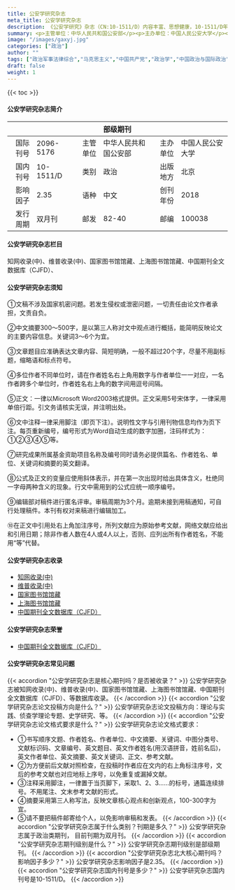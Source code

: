 ```yaml
---
title: 公安学研究杂志
meta_title: 公安学研究杂志
description: 《公安学研究》杂志（CN:10-1511/D）内容丰富、思想健康，10-1511/D年创刊，目前以10-1511/D形式发行，刊物对外积极扩大宣传，致力于提高杂志质量与影响。杂志致力于贯彻总体国家安全观和全球安全治理理念。期刊的核心目标是推动公安学理论创新，促进具有中国特色的公安学学科体系建设，并为公安及国家安全政策决策提供理论支持。 该杂志汇聚了国内外的学术力量，专注于发表具有前沿理论、权威观点、战略思维和国际视野的原创性研究成果。这些研究不仅反映了公安学领域的最新进展，而且为该学科的发展注入了新的活力。期刊特别强调跨学科和交叉研究，涵盖了诸如国家安全、社会安全、全球安全治理以及公安学学科建设等多个研究领域。 《公安学研究》的主要栏目包括公安学基础理论、理论与实践、国家安全专论、反恐怖主义专题、域外研究、学科建设等。这些栏目旨在提供一个百家争鸣、兼容并蓄的学术交流平台，欢迎各种高质量的学术投稿。
summary: <p>主管单位：中华人民共和国公安部</p><p>主办单位：中国人民公安大学</p><p>发行级别：部级期刊</p><p>发行周期：双月刊</p>
image: "/images/gaxyj.jpg"
categories: ["政治"]
author: ""
tags: ["政治军事法律综合","马克思主义","中国共产党","政治学","中国政治与国际政治","思想政治教育","行政学及国家行政管理","政党及群众组织","军事","公安","法理、法史","宪法","行政法及地方法制","民商法","刑法","经济法","诉讼法与司法制度","国际法","G157",]
draft: false
weight: 1
---
```


{{< toc >}}

#### 公安学研究杂志简介
|               |                               |               | 部级期刊        |               |                           |
| ------------: | :---------------------------- | ------------: | :---------------------------- | ------------: | :------------------------ |
| 国际刊号      | 2096-5176   | 主管单位      | 中华人民共和国公安部     | 主办单位      | 中国人民公安大学     |
| 国内刊号      | 10-1511/D        | 类别          | 政治       | 出版地方      | 北京           |
| 影响因子      | 2.35        | 语种          | 中文             | 创刊年份      | 2018    |
| 发行周期      | 双月刊    | 邮发          | 82-40              | 邮编          | 100038      |

#### 公安学研究杂志栏目
<span>知网收录(中)</span>、<span>维普收录(中)</span>、<span>国家图书馆馆藏</span>、<span>上海图书馆馆藏</span>、<span>中国期刊全文数据库（CJFD）</span>、

#### 公安学研究杂志须知
<p><p>
	①文稿不涉及国家机密问题。若发生侵权或泄密问题，一切责任由论文作者承担，文责自负。
</p><p>
	②中文摘要300～500字，是以第三人称对文中观点进行概括，能简明反映论文的主要内容信息。关键词3～6个为宜。
</p><p>
	③文章题目应准确表达文章内容、简短明确，一般不超过20个字，尽量不用副标题，缩略语和标点符号。
</p><p>
	④多位作者不同单位时，请在作者姓名右上角用数字与作者单位一一对应，一名作者跨多个单位时，作者姓名右上角的数字间用逗号间隔。
</p><p>
	⑤正文：一律以Microsoft Word2003格式提供。正文采用5号宋体字，一律采用单倍行距。引文务请核实无误，并注明出处。
</p><p>
	⑥文中注释一律采用脚注（即页下注）。说明性文字与引用刊物信息均作为页下注。每页重新编号，编号形式为Word自动生成的数字加圈，注码样式为：①②③④⑤等。
</p><p>
	⑦研究成果所属基金资助项目名称及编号同时请务必提供篇名、作者姓名、单位、关键词和摘要的英文翻译。
</p><p>
	⑧公式及正文的变量应使用斜体表示，并在第一次出现时给出具体含义，杜绝同一字母两种含义的现象。行文中需用到的公式应统一顺序编号。
</p><p>
	⑨编辑部对稿件进行匿名评审。审稿周期为3个月。逾期未接到用稿通知，可自行处理稿件。本刊有权对来稿进行编辑加工。
</p><p>
	⑩在正文中引用处右上角加注序号，所列文献应为原始参考文献，网络文献应给出和引用日期；除非作者人数在4人或4人以上，否则、应列出所有作者姓名，不能用“等”代替。
</p></p>


#### 公安学研究杂志收录
<ul>
    <li class="inline-block">
        <a class="bg-theme-light hover:bg-primary dark:bg-darkmode-theme-light dark:hover:bg-darkmode-primary dark:hover:text-dark m-1 block rounded px-3 py-1 hover:text-white" href="#公安学研究杂志收录">
        知网收录(中)
        </a>
    </li>
    <li class="inline-block">
        <a class="bg-theme-light hover:bg-primary dark:bg-darkmode-theme-light dark:hover:bg-darkmode-primary dark:hover:text-dark m-1 block rounded px-3 py-1 hover:text-white" href="#公安学研究杂志收录">
        维普收录(中)
        </a>
    </li>
    <li class="inline-block">
        <a class="bg-theme-light hover:bg-primary dark:bg-darkmode-theme-light dark:hover:bg-darkmode-primary dark:hover:text-dark m-1 block rounded px-3 py-1 hover:text-white" href="#公安学研究杂志收录">
        国家图书馆馆藏
        </a>
    </li>
    <li class="inline-block">
        <a class="bg-theme-light hover:bg-primary dark:bg-darkmode-theme-light dark:hover:bg-darkmode-primary dark:hover:text-dark m-1 block rounded px-3 py-1 hover:text-white" href="#公安学研究杂志收录">
        上海图书馆馆藏
        </a>
    </li>
    <li class="inline-block">
        <a class="bg-theme-light hover:bg-primary dark:bg-darkmode-theme-light dark:hover:bg-darkmode-primary dark:hover:text-dark m-1 block rounded px-3 py-1 hover:text-white" href="#公安学研究杂志收录">
        中国期刊全文数据库（CJFD）
        </a>
    </li>
</ul>



#### 公安学研究杂志荣誉
<ul>
    <li class="inline-block">
        <a class="bg-theme-light hover:bg-primary dark:bg-darkmode-theme-light dark:hover:bg-darkmode-primary dark:hover:text-dark m-1 block rounded px-3 py-1 hover:text-white" href="#公安学研究杂志荣誉">
        中国期刊全文数据库（CJFD）
        </a>
    </li>
</ul>












#### 公安学研究杂志常见问题
{{< accordion "公安学研究杂志是核心期刊吗？是否被收录？" >}}
公安学研究杂志被知网收录(中)、维普收录(中)、国家图书馆馆藏、上海图书馆馆藏、中国期刊全文数据库（CJFD）、等数据库收录。
{{< /accordion >}}
{{< accordion "公安学研究杂志论文投稿方向是什么？" >}}
公安学研究杂志论文投稿方向：理论与实践、侦查学理论专题、史学研究、等。
{{< /accordion >}}
{{< accordion "公安学研究杂志论文格式要求是什么？" >}}
公安学研究杂志论文格式要求：
- ①书写顺序文题、作者姓名、作者单位、中文摘要、关键词、中图分类号、文献标识码、文章编号、英文题目、英文作者姓名(用汉语拼音，姓前名后)，英文作者单位、英文摘要、英文关键词、正文、参考文献。
- ②为方便前后文献对照检查，在投稿时作者应在文内的右上角标注序号，文后的参考文献也对应地标上序号，以免重复或漏掉文献。
- ③注释采用脚注，一律置于当页脚下，采取1、2、3……的标号，通篇连续排号。不用尾注、文末参考文献的形式。
- ④摘要采用第三人称写法，反映文章核心观点和创新观点，100-300字为宜。
- ⑤请不要把稿件邮寄给个人，以免影响审稿和发表。
{{< /accordion >}}
{{< accordion "公安学研究杂志属于什么类别？刊期是多久？" >}}
公安学研究杂志属于政治类期刊， 目前刊期为双月刊。
{{< /accordion >}}
{{< accordion "公安学研究杂志期刊级别是什么？" >}}
公安学研究杂志期刊级别是部级期刊。
{{< /accordion >}}
{{< accordion "公安学研究杂志北大核心期刊吗？影响因子多少？" >}}
公安学研究杂志影响因子是2.35。
{{< /accordion >}}
{{< accordion "公安学研究杂志国内刊号是多少？" >}}
公安学研究杂志国内刊号是10-1511/D。
{{< /accordion >}}